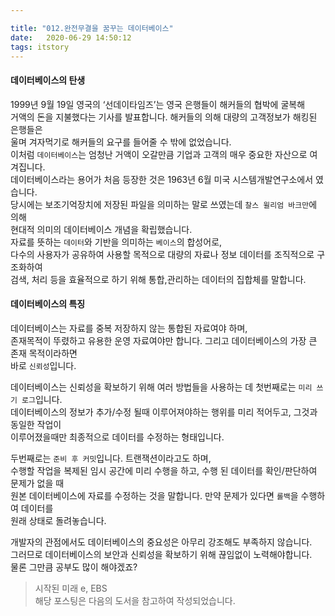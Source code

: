 ```yaml
---

title: "012.완전무결을 꿈꾸는 데이터베이스"
date:   2020-06-29 14:50:12
tags: itstory
---
```


#### [](#데이터베이스의-탄생 "데이터베이스의 탄생")데이터베이스의 탄생

1999년 9월 19일 영국의 ‘선데이타임즈’는 영국 은행들이 해커들의 협박에 굴복해  
거액의 돈을 지불했다는 기사를 발표합니다. 해커들의 의해 대량의 고객정보가 해킹된 은행들은  
울며 겨자먹기로 해커들의 요구를 들어줄 수 밖에 없었습니다.  
이처럼 `데이터베이스`는 엄청난 거액이 오갈만큼 기업과 고객의 매우 중요한 자산으로 여겨집니다.  
데이터베이스라는 용어가 처음 등장한 것은 1963년 6월 미국 시스템개발연구소에서 였습니다.  
당시에는 보조기억장치에 저장된 파일을 의미하는 말로 쓰였는데 `찰스 윌리엄 바크만`에 의해  
현대적 의미의 데이터베이스 개념을 확립했습니다.  
자료를 뜻하는 `데이터`와 기반을 의미하는 `베이스`의 합성어로,  
다수의 사용자가 공유하여 사용할 목적으로 대량의 자료나 정보 데이터를 조직적으로 구조화하여  
검색, 처리 등을 효율적으로 하기 위해 통합,관리하는 데이터의 집합체를 말합니다.

#### [](#데이터베이스의-특징 "데이터베이스의 특징")데이터베이스의 특징

데이터베이스는 자료를 중복 저장하지 않는 통합된 자료여야 하며,  
존재목적이 뚜렸하고 유용한 운영 자료여야만 합니다. 그리고 데이터베이스의 가장 큰 존재 목적이라하면  
바로 `신뢰성`입니다.

데이터베이스는 신뢰성을 확보하기 위해 여러 방법들을 사용하는 데 첫번째로는 `미리 쓰기 로그`입니다.  
데이터베이스의 정보가 추가/수정 될때 이루어져야하는 행위를 미리 적어두고, 그것과 동일한 작업이  
이루어졌을때만 최종적으로 데이터를 수정하는 형태입니다.

두번째로는 `준비 후 커밋`입니다. 트랜잭션이라고도 하며,  
수행할 작업을 복제된 임시 공간에 미리 수행을 하고, 수행 된 데이터를 확인/판단하여 문제가 없을 때  
원본 데이터베이스에 자료를 수정하는 것을 말합니다. 만약 문제가 있다면 `롤백`을 수행하여 데이터를  
원래 상태로 돌려놓습니다.

개발자의 관점에서도 데이터베이스의 중요성은 아무리 강조해도 부족하지 않습니다.  
그러므로 데이터베이스의 보안과 신뢰성을 확보하기 위해 끊임없이 노력해야합니다.  
물론 그만큼 공부도 많이 해야겠죠?

> 시작된 미래 e, EBS  
해당 포스팅은 다음의 도서을 참고하여 작성되었습니다.

